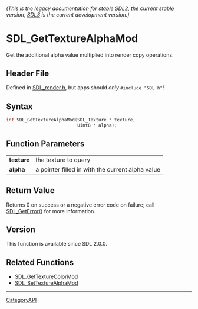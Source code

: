 ###### (This is the legacy documentation for stable SDL2, the current stable version; [SDL3](https://wiki.libsdl.org/SDL3/) is the current development version.)
# SDL_GetTextureAlphaMod

Get the additional alpha value multiplied into render copy operations.

## Header File

Defined in [SDL_render.h](https://github.com/libsdl-org/SDL/blob/SDL2/include/SDL_render.h), but apps should _only_ `#include "SDL.h"`!

## Syntax

```c
int SDL_GetTextureAlphaMod(SDL_Texture * texture,
                           Uint8 * alpha);

```

## Function Parameters

|                 |                                                  |
| --------------- | ------------------------------------------------ |
| **texture**     | the texture to query                             |
| **alpha**       | a pointer filled in with the current alpha value |

## Return Value

Returns 0 on success or a negative error code on failure; call
[SDL_GetError](SDL_GetError)() for more information.

## Version

This function is available since SDL 2.0.0.

## Related Functions

* [SDL_GetTextureColorMod](SDL_GetTextureColorMod)
* [SDL_SetTextureAlphaMod](SDL_SetTextureAlphaMod)

----
[CategoryAPI](CategoryAPI)

